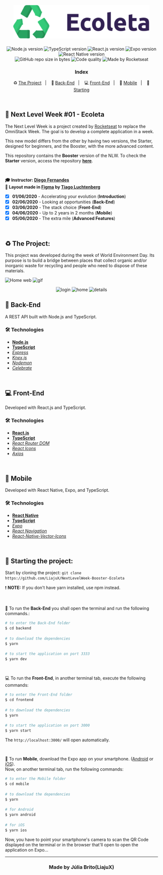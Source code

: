 <h1 align="center">
  <img src="./frontend/src/assets/logo.svg" alt="Ecoleta" width="450px">
</h1>

<p align="center">
  <img alt="Node.js version" src="https://img.shields.io/badge/Node.js-v12.16.1-689f63?style=flat&logoColor=689f63&logo=node.js">
  
  <img alt="TypeScript version" src="https://img.shields.io/badge/TypeScript-v3.9.3-007acc?style=flat&logoColor=007acc&logo=typescript">
  
  <img alt="React.js version" src="https://img.shields.io/badge/React.js-v16.13.1-60dafb?style=flat&logoColor=60dafb&logo=react">

  <img alt="Expo version" src="https://img.shields.io/badge/Expo-v36.0.0-blue?style=flat&logo=expo">

  <img alt="React Native version" src="https://img.shields.io/badge/React_Native-v0.62.2-7159c1?style=flat&logoColor=60dafb&logo=react">
  
  <br>
  
  <img alt="GitHub repo size in bytes" src="https://img.shields.io/github/repo-size/LiajuX/NextLevelWeek-Booster-Ecoleta?color=green">
  
  <img alt="Code quality" src="https://api.codacy.com/project/badge/Grade/722ecf5da4644001995eba58bb45bfe9">
  
  <img alt="Made by Rocketseat" src="https://img.shields.io/github/license/Liajux/NextLevelWeek-Booster-Ecoleta">
</p>

<h3 align="center">
  Index
</h3>

<p align="center">
  ♻️ <a href="#%EF%B8%8F-the-project">The Project</a>&nbsp;&nbsp;&nbsp;|&nbsp;&nbsp;&nbsp;
  🤖 <a href="#-back-end">Back-End</a>&nbsp;&nbsp;&nbsp;|&nbsp;&nbsp;&nbsp;
  💻 <a href="#-front-end">Front-End</a>&nbsp;&nbsp;&nbsp;|&nbsp;&nbsp;&nbsp;
  📱 <a href="#-mobile">Mobile</a>&nbsp;&nbsp;&nbsp;|&nbsp;&nbsp;&nbsp;
  🏁 <a href="#-starting-the-project">Starting</a>
</p>

<br>

## 🚀 Next Level Week #01 - Ecoleta  
The Next Level Week is a project created by [Rocketseat](https://rocketseat.com.br/) to replace the OmniStack Week. The goal is to develop a complete application in a week.

This new model differs from the other by having two versions, the Starter, designed for beginners, and the Booster, with the more advanced content.

This repository contains the **Booster** version of the NLW. To check the **Starter** version, access the repository **<a href="https://github.com/LiajuX/NextLevelWeek-Starter-Ecoleta">here</a>**.

<br>

**🎓  Instructor: [Diego Fernandes](https://www.linkedin.com/in/diego-schell-fernandes/)**<br>
**🎨  Layout made in [Figma](https://www.figma.com/) by [Tiago Luchtenberg](https://www.linkedin.com/in/tiago-luchtenberg-0b9a3b97/)**<br>

- [X] **01/06/2020** - Accelerating your evolution (**Introduction**)
- [X] **02/06/2020** - Looking at opportunities (**Back-End**)
- [X] **03/06/2020** - The stack choice (**Front-End**)
- [X] **04/06/2020** - Up to 2 years in 2 months (**Mobile**)
- [X] **05/06/2020** - The extra mile (**Advanced Features**)

<br> 

## ♻️ The Project:

This project was developed during the week of World Environment Day. Its purpose is to build a bridge between places that collect organic and/or inorganic waste for recycling and people who need to dispose of these materials. 

![Home web](https://user-images.githubusercontent.com/53796370/104236852-ebbd8c80-5435-11eb-912b-7daa197214a5.png)
![gif](https://user-images.githubusercontent.com/53796370/104235768-350cdc80-5434-11eb-9ac2-4d87500302f7.gif)

<div align="center">
  <img src="https://user-images.githubusercontent.com/53796370/104236843-e9f3c900-5435-11eb-98ff-6743cc812b1d.png" alt="login" width="250">
  <img src="https://user-images.githubusercontent.com/53796370/104236838-e8c29c00-5435-11eb-8f0d-212ab7aa3731.png" alt="home" width="250">
  <img src="https://user-images.githubusercontent.com/53796370/104236832-e6f8d880-5435-11eb-8bc7-65c03d5ad88c.png" alt="details" width="250">
</div>

## 🤖 Back-End
A REST API built with Node.js and TypeScript.

### 🛠 Technologies
- **[Node.js](https://nodejs.org/en/)**
- **[TypeScript](https://www.typescriptlang.org/)**
- *[Express](https://expressjs.com/pt-br/)*
- *[Knex.js](http://knexjs.org/)*
- *[Nodemon](https://nodemon.io/)*
- *[Celebrate](https://github.com/arb/celebrate)*

<br>

## 💻 Front-End
Developed with React.js and TypeScript.

### 🛠 Technologies
- **[React.js](https://reactjs.org/)**
- **[TypeScript](https://www.typescriptlang.org/)**
- *[React Router DOM](https://reacttraining.com/react-router/web/guides/quick-start)*
- *[React Icons](https://react-icons.netlify.com/#/)*
- *[Axios](https://nodemon.io/)*

<br>

## 📱 Mobile
Developed with React Native, Expo, and TypeScript.

### 🛠 Technologies
- **[React Native](https://reactnative.dev/)**
- **[TypeScript](https://www.typescriptlang.org/)**
- *[Expo](https://expo.io/)*
- *[React Navigation](https://reactnavigation.org/)*
- *[React-Native-Vector-Icons](https://github.com/oblador/react-native-vector-icons)*

<br>

## 🏁 Starting the project:

Start by cloning the project: `git clone https://github.com/LiajuX/NextLevelWeek-Booster-Ecoleta`

❗ **NOTE:** If you don't have yarn installed, use npm instead.

<br>

🤖 To run the **Back-End** you shall open the terminal and run the following commands.:

````zsh
# to enter the Back-End folder
$ cd backend

# to download the dependencies
$ yarn

# to start the application on port 3333
$ yarn dev
````

<br>

💻 To run the **Front-End**, in another terminal tab, execute the following commands:

````zsh
# to enter the Front-End folder
$ cd frontend

# to download the dependencies
$ yarn

# to start the application on port 3000
$ yarn start
````
The `http://localhost:3000/` will open automatically.

<br>

📱 To run **Mobile**, download the Expo app on your smartphone. ([Android](https://play.google.com/store/apps/details?id=host.exp.exponent&hl=pt_BR) or [iOS](https://apps.apple.com/br/app/expo-client/id982107779)).
<br>Now, on another terminal tab, run the following commands:

````zsh
# to enter the Mobile folder
$ cd mobile

# to download the dependencies
$ yarn

# for Android
$ yarn android

# for iOS
$ yarn ios
````
Now, you have to point your smartphone's camera to scan the QR Code displayed on the terminal or in the browser that'll open to open the application on Expo...

---

<h3 align="center" >
  Made by Júlia Brito(LiajuX)
</h3>
